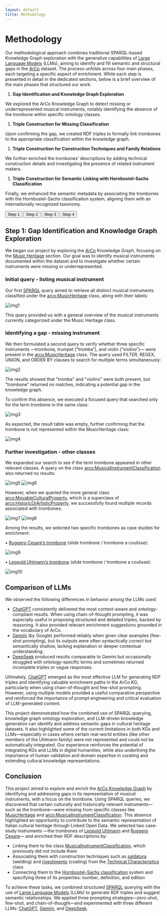 ```yaml
---
layout: default
title: Methodology  
---
```


# Methodology 

Our methodological approach combines traditional SPARQL-based Knowledge Graph exploration with the generative capabilities of [Large Language Models](https://en.wikipedia.org/wiki/Large_language_model) (LLMs), aiming to identify and fill semantic and structural gaps in the [ArCo](http://wit.istc.cnr.it/arco) dataset. The process unfolds across four main phases, each targeting a specific aspect of enrichment. While each step is presented in detail in the dedicated sections, below is a brief overview of the main phases that structured our work:

1. **Gap Identification and Knowledge Graph Exploration**

We explored the ArCo Knowledge Graph to detect missing or underrepresented musical instruments, notably identifying the absence of the trombone within specific ontology classes.

1. **Triple Construction for Missing Classification**

Upon confirming the gap, we created RDF triples to formally link trombones to the appropriate classification within the knowledge graph.

1. **Triple Construction for Construction Techniques and Family Relations**

We further enriched the trombones’ descriptions by adding technical construction details and investigating the presence of related instrument makers.

1. **Triple Construction for Semantic Linking with Hornbostel-Sachs Classification**

Finally, we enhanced the semantic metadata by associating the trombones with the Hornbostel-Sachs classification system, aligning them with an internationally recognized taxonomy.





<div class="step-menu">
  <button onclick="showStep('step1')">Step 1</button>
  <button onclick="showStep('step2')">Step 2</button>
  <button onclick="showStep('step3')">Step 3</button>
  <button onclick="showStep('step4')">Step 4</button>
</div>


<div id="step1" class="step-content">
  <h2>Step 1: Gap Identification and Knowledge Graph Exploration</h2>
  <p>
  We began our project by exploring the <a href="http://wit.istc.cnr.it/arco">ArCo</a> Knowledge Graph, focusing on the <a href="https://w3id.org/arco/ontology/arco/MusicHeritage">Music Heritage</a> section. Our goal was to identify musical instruments documented within the dataset and to investigate whether certain instruments were missing or underrepresented.

<h3>Initial query - listing musical instrument</h3>

Our first <a href="https://dati.cultura.gov.it/sparql">SPARQL</a> query aimed to retrieve all distinct musical instruments classified under the <a href="https://w3id.org/arco/ontology/arco/MusicHeritage">arco:MusicHeritage</a> class, along with their labels:

<img src="./assets/images/img1.png" alt="img1">

This query provided us with a general overview of the musical instruments currently categorized under the Music Heritage class.

<h3>Identifying a gap - missing instrument</h3>

We then formulated a second query to verify whether three specific instruments —trombone, trumpet (“tromba”), and violin (“violino”)— were present in the <a href="https://w3id.org/arco/ontology/arco/MusicHeritage">arco:MusicHeritage</a> class. 
The query used FILTER, REGEX, UNION, and ORDER BY clauses to search for multiple terms simultaneously:

<img src="./assets/images/img2.png" alt="img2">

The results showed that "tromba" and "violino" were both present, but "trombone" returned no matches, indicating a potential gap in the knowledge graph.

To confirm this absence, we executed a focused query that searched only for the term trombone in the same class:

<img src="./assets/images/img3.png" alt="img3">

As expected, the result table was empty, further confirming that the trombone is not represented within the MusicHeritage class:

<img src="./assets/images/img4.png" alt="img4">

<h3>Further investigation - other classes</h3>

We expanded our search to see if the term trombone appeared in other relevant classes. A query on the class <a href="https://w3id.org/arco/ontology/arco/MusicalInstrumentClassification">arco:MusicalInstrumentClassification</a> also returned no results:

<img src="./assets/images/img5.png" alt="img5">

<img src="./assets/images/img6.png" alt="img6">

However, when we queried the more general class <a href="https://w3id.org/arco/ontology/arco/MovableCulturalProperty">arco:MovableCulturalProperty</a>, which is a superclass of <a href="https://w3id.org/arco/ontology/arco/HistoricOrArtisticProperty">arco:HistoricOrArtisticProperty</a>, we successfully found multiple records associated with trombones:

<img src="./assets/images/img7.png" alt="img7">

<img src="./assets/images/img8.png" alt="img8">

Among the results, we selected two specific trombones as case studies for enrichment:

•	<a href="https://dati.beniculturali.it/lodview-arco/resource/HistoricOrArtisticProperty/1500556869.html">Ruggero Cesare’s trombone</a> (slide trombone / trombone a coulisse):

<img src="./assets/images/img9.png" alt="img9">

•	<a href="https://dati.beniculturali.it/lodview-arco/resource/HistoricOrArtisticProperty/1500556890.html">Leopold Uhlmann’s trombone</a> (slide trombone / trombone a coulisse):

<img src="./assets/images/img10.png" alt="img10">
 
  </p>
</div>


<div id="step2" class="step-content" style="display:none;">
  <h2>Step 2: Triple Construction for Missing Classification</h2>
  <p>

 <h3>Gap confirmation and enrichment proposal</h3>

 <h4>• Using CONSTRUCT Sparql</h4>

We verified that these instruments —despite clearly being trombones— were not classified under <a href="https://w3id.org/arco/ontology/arco/MusicalInstrumentClassification">arco:MusicalInstrumentClassification</a>. This confirmed the presence of a semantic and structural gap in the ontology.

To address this, we proposed RDF triples to link these resources explicitly to the <a href="https://w3id.org/arco/ontology/arco/MusicalInstrumentClassification">arco:MusicalInstrumentClassification</a> class , enriching the dataset by making these associations machine-readable and formally integrated.

<img src="./assets/images/img11.png" alt="img11">

Using <a href="https://yasgui.org/">YASGUI</a> and the clause CONSTRUCT on SPARQL, we obtained this RDF triple to connect Cesare’s trombone to the class <a href="https://w3id.org/arco/ontology/arco/MusicalInstrumentClassification">MusicalInstrumentClassification</a>:

<img src="./assets/images/img12.png" alt="img12">

<h4>•	Using LLMs</h4>

After identifying the absence of the trombone within specific ArCo classes such as <a href="https://w3id.org/arco/ontology/arco/MusicalInstrumentClassification">MusicalInstrumentClassification</a>, we proceeded to create RDF triples to enrich the ArCo knowledge graph. In particular, we focused on connecting <a href="https://dati.beniculturali.it/lodview-arco/resource/HistoricOrArtisticProperty/1500556890.html">Leopold Uhlmann's trombone</a> to the missing class.

<h4>RDF Triple creation via few-shot prompting</h4>

To achieve this, we decided to rely on <a href="https://en.wikipedia.org/wiki/Large_language_model">Large Language Models</a> (LLMs) instead of manually constructing the triple. We used the few-shot prompting technique, in which two example RDF triples and SPARQL queries were provided to guide the LLMs’ response.
We used the same prompt across three different LLMs:

<ul>
  <li><a href="https://chatgpt.com/g/g-8i7WASBxj-home">ChatGPT</a></li>
  <li><a href="https://gemini.google.com/app?hl=it">Gemini</a></li>
  <li><a href="https://www.deepseek.com/en">DeepSeek</a></li>
</ul>

Prompt: 

<img src="./assets/images/img13.png" alt="img13">

Each LLM was asked to generate a triple linking the resource <https://w3id.org/arco/resource/HistoricOrArtisticProperty/1500556890.html> to the class <a href="https://w3id.org/arco/ontology/arco/MusicalInstrumentClassification">arco:MusicalInstrumentClassification</a>.

<ul>
<li>Gemini provided a syntactically correct RDF triple based on the examples, without further elaboration or explanation:
  
<img src="./assets/images/img14.png" alt="img14"></li>
    
<li>DeepSeek produced a similar response, accurately mimicking the format of the examples:

<img src="./assets/images/img15.png" alt="img15"></li>

<li>ChatGPT provided the triple along with a short explanatory comment, demonstrating understanding of the intended RDF structure:

<img src="./assets/images/img16.png" alt="img16"></li>

</ul>

The responses were consistent across models, validating the effectiveness of few-shot prompting for this kind of structured output.
We used the queries suggested by these LLMs and we inserted one on <a href="https://yasgui.org/">YASGUI</a>:

<img src="./assets/images/img17.png" alt="img17">

In conclusion, we were able to fill the two gaps that we detected: in the first case, we filled it using the CONSTRUCT clause on SPARQL, while in the second case, we used the support of LLMs. In both cases, the RDF triples were correct.

 </p>
</div>


<div id="step3" class="step-content" style="display:none;">
  <h2>Step 3: Triple Construction for Construction Techniques and Family Relations</h2>
  <p>

<h3>Enriching ArCo with technical construction techniques</h3>

To further enhance the knowledge graph, we investigated technical construction characteristics relevant to trombones, such as the materials or fabrication techniques involved. This step involved zero-shot prompting (asking <a href="https://chatgpt.com/g/g-8i7WASBxj-home">ChatGPT</a> directly for possible construction techniques without any example).

Based on the LLM-generated suggestions, we manually verified which of the proposed techniques were present in <a href="http://wit.istc.cnr.it/arco">ArCo</a> via SPARQL queries. 

<img src="./assets/images/img19.png" alt="img19">

Among the construction techniques for trombones suggested by <a href="https://chatgpt.com/g/g-8i7WASBxj-home">ChatGPT</a>, we selected two that are commonly used for any kind of trombone: welding (saldatura) and coating (rivestimento). We decided to create RDF triples to link <a href="https://dati.beniculturali.it/lodview-arco/resource/HistoricOrArtisticProperty/1500556869.html">Cesare’s trombone</a> to these two techniques.
We made the following query to search the "saldatura” entity in the denotative description "<a href="https://dati.beniculturali.it/lodview-arco/ontology/denotative-description/TechnicalCharacteristic.html">technical characteristics</a>”.

<h4>Query - "saldatura" (welding):</h4> 

<img src="./assets/images/img20.png" alt="img20">

This query returned several entries, among which we selected the generic "<a href="https://dati.beniculturali.it/lodview-arco/resource/TechnicalCharacteristic/saldatura.html">saldatura</a>" technique.

<img src="./assets/images/img21.png" alt="img21">

<img src="./assets/images/img22.png" alt="img22">

<h4>RDF triple for welding</h4>

We created an RDF triple to associate the "<a href="https://dati.beniculturali.it/lodview-arco/resource/TechnicalCharacteristic/saldatura.html">saldatura</a>" technique with <a href="https://dati.beniculturali.it/lodview-arco/resource/HistoricOrArtisticProperty/1500556869.html">Ruggero Cesare’s trombone</a>:

<img src="./assets/images/img23.png" alt="img23">

The triple ensures that "<a href="https://dati.beniculturali.it/lodview-arco/resource/TechnicalCharacteristic/saldatura.html">saldatura</a>" is now displayed under the "material or technique" section of the trombone’s ArCo entry.

We repeated the same steps for the second selected technique (coating), as follows:

<h4>Query - "rivestimento" (coating):</h4> 

<img src="./assets/images/img24.png" alt="img24">

From this query, we selected the generic "<a href="https://dati.beniculturali.it/lodview-arco/resource/TechnicalCharacteristic/rivestimento.html">rivestimento</a>" technique:

<img src="./assets/images/img25.png" alt="img25">

<img src="./assets/images/img26.png" alt="img26">

<h4>RDF triple for coating</h4>

We created another triple linking "<a href="https://dati.beniculturali.it/lodview-arco/resource/TechnicalCharacteristic/rivestimento.html">rivestimento</a>" to <a href="https://dati.beniculturali.it/lodview-arco/resource/HistoricOrArtisticProperty/1500556869.html">Ruggero Cesare’s trombone</a>, similarly enhancing the descriptive detail under its "material or technique" field. 

<img src="./assets/images/img27.png" alt="img27">

<h3>Investigating the Uhlmann Family</h3>

To further investigate the historical and cultural relevance of the Uhlmann family, we consulted external sources such as <a href="http://www.williampetit.com/16/cor-viennois-uhlmann/vienna-horn-uhlmann.htm">William Petit’s documentation</a>, which highlight the important role played by this family in the 19th-century Viennese music scene, particularly in the field of instrument manufacturing.
We aimed to verify whether other members of the Uhlmann family (besides Leopold) were represented within the ArCo knowledge graph.

<h4>Zero-Shot Prompting with LLMs</h4>

Using a zero-shot prompting approach, we asked <a href="https://chatgpt.com/g/g-8i7WASBxj-home">ChatGPT</a> if there were other musical instrument makers from the Uhlmann family. The LLM listed a few names, such as Carl Uhlmann and Johann Uhlmann, based on its general knowledge base. However, this information alone was not sufficient—we needed to validate it against the ArCo knowledge graph. 

<img src="./assets/images/img28.png" alt="img28">

<h4>SPARQL query for Uhlmann family members</h4>

To check for the presence of these individuals in <a href="http://wit.istc.cnr.it/arco">ArCo</a>, we designed the following query using the keyword OPTIONAL to also capture partial or incomplete records:

<img src="./assets/images/img31.png" alt="img31">

<h4>Results and limitations</h4>

The query returned only four instances, all of which referred to Leopold Uhlmann. No other members of the Uhlmann family appeared in the ArCo dataset. 
Consequently:

<ul>
  <li>We were unable to construct RDF triples that would relate Leopold to any additional family members</li>
  <li>Despite LLM-generated suggestions pointing to historical relevance, this information could not be validated using the available structured data in ArCo</li>
  <li>We could not enrich Leopold’s personal ArCo page with familial links, as these individuals are not represented in the knowledge graph</li>
</ul>

<img src="./assets/images/img32.png" alt="img32">

This represents one of the core challenges of the project: while LLMs can generate plausible and historically-informed content, their outputs require careful validation when used to enrich structured, curated knowledge graphs. Without supporting entities in the target KG, no direct enrichment is possible.

  </p>
</div>

<div id="step4" class="step-content" style="display:none;">
  <h2>Step 4: Triple Construction for Semantic Linking with Hornbostel-Sachs Classification</h2>
  <p>

To further enhance the semantic description of the two trombones under study (those crafted by Leopold Uhlmann and Ruggero Cesare), we decided to associate them with a subclass of <a href="https://w3id.org/arco/ontology/arco/MusicalInstrumentClassification">MusicalInstrumentClassification</a>: the internationally recognized <a href="https://w3id.org/arco/ontology/arco/HornbostelSachsClassification">Hornbostel-Sachs classification</a>.

<h3>LLM support – zero-shot prompting</h3>

As a first step, we used <a href="https://chatgpt.com/g/g-8i7WASBxj-home">ChatGPT</a> with a zero-shot prompting technique to obtain information about the <a href="https://w3id.org/arco/ontology/arco/HornbostelSachsClassification">Hornbostel-Sachs classification</a>. We specified the kind of trombone (slide trombone), as we found this information during our research. The LLM provided a detailed explanation of this classification system, including its typical structure:

<img src="./assets/images/img33.png" alt="img33">

<h3>RDF triples: basic association with the Hornbostel-Sachs Class</h3>

We created two RDF triples to directly associate each trombone with the Hornbostel-Sachs classification class (<a href="https://w3id.org/arco/ontology/arco/HornbostelSachsClassification">arco:HornbostelSachsClassification</a>):

<ul>
  <li><a href="https://dati.beniculturali.it/lodview-arco/resource/HistoricOrArtisticProperty/1500556869.html">Cesare's trombone</a></li> &rarr; <a href="https://w3id.org/arco/ontology/arco/HornbostelSachsClassification">arco:HornbostelSachsClassification</a>

<li><a href="https://dati.beniculturali.it/lodview-arco/resource/HistoricOrArtisticProperty/1500556890.html">Uhlmann’s trombone</a></li> &rarr; <a href="https://w3id.org/arco/ontology/arco/HornbostelSachsClassification">arco:HornbostelSachsClassification</a>
</ul>

These were validated using <a href="https://yasgui.org/">YASGUI</a>, and the results showed correctly formed triples linking each instrument to the classification system. 

<ul>
<li><a href="https://dati.beniculturali.it/lodview-arco/resource/HistoricOrArtisticProperty/1500556869.html">Cesare's trombone</a>:</li>

<img src="./assets/images/img36.png" alt="img36">

<li><a href="https://dati.beniculturali.it/lodview-arco/resource/HistoricOrArtisticProperty/1500556890.html">Uhlmann’s trombone</a>:</li>

<img src="./assets/images/img35.png" alt="img35">
 </ul>
 
<h3>Enriching with Descriptive Properties: Chain-of-Thought LLM Prompting</h3>

To go further, we asked three LLMs (<a href="https://chatgpt.com/g/g-8i7WASBxj-home">ChatGPT</a>, <a href="https://gemini.google.com/app?hl=it">Gemini</a>, <a href="https://www.deepseek.com/en">DeepSeek</a>) how we could enrich the existing connections. Using a chain-of-thought prompting strategy, we elicited detailed suggestions for further properties related to the Hornbostel-Sachs class.

<img src="./assets/images/img37.png" alt="img37">

We applied the same prompt on <a href="https://gemini.google.com/app?hl=it">Gemini</a> and this is the answer:

<img src="./assets/images/img38.png" alt="img38">

<a href="https://www.deepseek.com/en">DeepSeek</a>’s answer: 

<img src="./assets/images/img39.png" alt="img39">

From the three answers, ChatGPT’s suggestion was selected because:

<ul>
  <li>It aligned more closely with ArCo’s formal ontology</li>
  <li>It included properties that exist within the ArCo schema</li>
</ul>

<h3>RDF Triples: Adding Hornbostel-Sachs Metadata</h3>

Following this model, we created RDF triples that associate each trombone (Uhlmann and Cesare) with these three properties, enriching their metadata in the KG.
These triples were also tested and validated through <a href="https://yasgui.org/">YASGUI</a>, ensuring that the structure conforms to the expected ArCo ontology standards.

<ul>
<li>Cesare’s triple:</li>

<img src="./assets/images/img41.png" alt="img41">

<li>Uhlmann’s triple:</li>

<img src="./assets/images/img40.png" alt="img40">
</ul>

By linking both trombones to Hornbostel-Sachs classifications—first at the class level, and then at the attribute level— we added rich semantic metadata that enhances their discoverability and interoperability within ArCo and beyond.
This step showcases a best practice in cultural heritage data enrichment, combining:

<ul>
  <li>LLM-driven insight</li>
  <li>ontology-aligned RDF modeling</li>
  <li>verifiable SPARQL querying</li>
</ul>

  </p>
</div>



<h2>Comparison of LLMs</h2>
We observed the following differences in behavior among the LLMs used:

<ul>
  <li><a href="https://chatgpt.com/g/g-8i7WASBxj-home">ChatGPT</a> consistently delivered the most context-aware and ontology-compliant results. When using chain-of-thought prompting, it was especially useful in proposing structured and detailed triples, backed by reasoning. It also provided relevant enrichment suggestions grounded in the vocabulary of ArCo.</li>
  <li><a href="https://gemini.google.com/app?hl=it">Gemini</a> (by Google) performed reliably when given clear examples (few-shot prompting), but its outputs were often syntactically correct but semantically shallow, lacking explanation or deeper contextual understanding.</li>
  <li><a href="https://www.deepseek.com/en">DeepSeek</a> produced results comparable to Gemini but occasionally struggled with ontology-specific terms and sometimes returned incomplete triples or vague responses.</li>
</ul>

Ultimately, <a href="https://chatgpt.com/g/g-8i7WASBxj-home">ChatGPT</a> emerged as the most effective LLM for generating RDF triples and identifying valuable enrichment paths in the ArCo KG, particularly when using chain-of-thought and few-shot prompting. However, using multiple models provided a useful comparative perspective and reinforced the importance of prompt engineering and critical evaluation of LLM-generated content.

This project demonstrated how the combined use of SPARQL querying, knowledge graph ontology exploration, and LLM-driven knowledge generation can identify and address semantic gaps in cultural heritage datasets. It also highlighted some of the current limitations in both KGs and LLMs—especially in cases where certain real-world entities (like other members of the Uhlmann family) were not represented and could not be automatically integrated.
Our experience reinforces the potential of integrating KGs and LLMs in digital humanities, while also underlining the importance of human validation and domain expertise in curating and extending cultural knowledge representations.

<h2>Conclusion</h2>

This project aimed to explore and enrich the <a href="http://wit.istc.cnr.it/arco">ArCo Knowledge Graph</a> by identifying and addressing gaps in its representation of musical instruments, with a focus on the trombone. Using SPARQL queries, we discovered that certain culturally and historically relevant instruments—such as the trombone—were missing from specific classes like <a href="https://w3id.org/arco/ontology/arco/MusicHeritage">MusicHeritage</a> and <a href="https://w3id.org/arco/ontology/arco/MusicalInstrumentClassification">arco:MusicalInstrumentClassification</a>. 
This absence highlighted an opportunity to contribute to the semantic representation of Italian cultural heritage through Linked Open Data.
We selected two case-study instruments —the trombones of <a href="https://dati.beniculturali.it/lodview-arco/resource/HistoricOrArtisticProperty/1500556890.html">Leopold Uhlmann</a> and <a href="https://dati.beniculturali.it/lodview-arco/resource/HistoricOrArtisticProperty/1500556869.html">Ruggero Cesare</a>— and enriched their RDF descriptions by:

<ul>
  <li>Linking them to the class <a href="https://w3id.org/arco/ontology/arco/MusicalInstrumentClassification">MusicalInstrumentClassification</a>, which previously did not include them
</li>
  <li>Associating them with construction techniques such as <a href="https://dati.beniculturali.it/lodview-arco/resource/TechnicalCharacteristic/saldatura.html">saldatura</a> (welding) and <a href="https://dati.beniculturali.it/lodview-arco/resource/TechnicalCharacteristic/rivestimento.html">rivestimento</a> (coating) from the <a href="https://dati.beniculturali.it/lodview-arco/ontology/denotative-description/TechnicalCharacteristic.html">Technical Characteristics</a> class

</li>
  <li>Connecting them to the <a href="https://w3id.org/arco/ontology/arco/HornbostelSachsClassification">Hornbostel-Sachs classification</a> system and specifying three of its properties: number, definition, and edition
</li>
</ul>

To achieve these tasks, we combined structured <a href="https://dati.cultura.gov.it/sparql">SPARQL</a> querying with the use of <a href="https://en.wikipedia.org/wiki/Large_language_model">Large Language Models</a> (LLMs) to generate RDF triples and suggest semantic relationships. We applied three prompting strategies—zero-shot, few-shot, and chain-of-thought—and experimented with three different LLMs: <a href="https://chatgpt.com/g/g-8i7WASBxj-home">ChatGPT</a>, <a href="https://gemini.google.com/app?hl=it">Gemini</a>, and <a href="https://www.deepseek.com/en">DeepSeek</a>.





















<script>
function showStep(id) {
  document.querySelectorAll('.step-content').forEach(el => el.style.display = 'none');
  document.getElementById(id).style.display = 'block';
}
</script>



